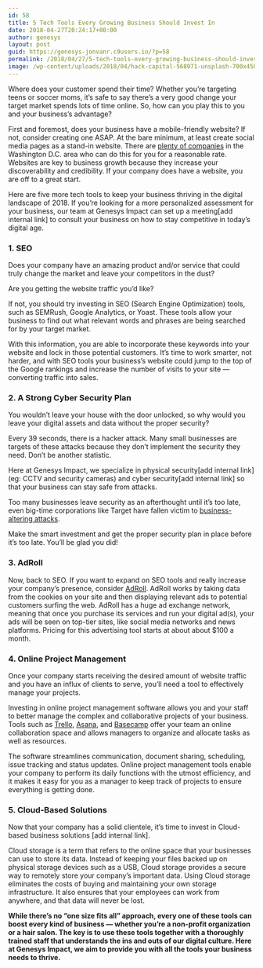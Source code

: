 ```yaml
---
id: 58
title: 5 Tech Tools Every Growing Business Should Invest In
date: 2018-04-27T20:24:17+00:00
author: genesys
layout: post
guid: https://genesys-jonvanr.c9users.io/?p=58
permalink: /2018/04/27/5-tech-tools-every-growing-business-should-invest-in/
image: /wp-content/uploads/2018/04/hack-capital-568971-unsplash-700x450.jpg
---
```

<span style="font-weight: 400;">Where does your customer spend their time? Whether you’re targeting teens or soccer moms, it’s safe to say there’s a very good change your target market spends lots of time online. So, how can you play this to you and your business’s advantage?</span>

<span style="font-weight: 400;">First and foremost, does your business have a mobile-friendly website? If not, consider creating one ASAP. At the bare minimum, at least create social media pages as a stand-in website. There are</span> [<span style="font-weight: 400;">plenty of companies</span>](http://digitalrevamp.com/) <span style="font-weight: 400;">in the Washington D.C. area who can do this for you for a reasonable rate. Websites are key to business growth because they increase your discoverability and credibility. If your company does have a website, you are off to a great start.</span>

<span style="font-weight: 400;">Here are five more tech tools to keep your business thriving in the digital landscape of 2018. If you’re looking for a more personalized assessment for your business, our team at Genesys Impact can </span><span style="font-weight: 400;">set up a meeting[add internal link]</span> <span style="font-weight: 400;">to consult your business on how to stay competitive in today’s digital age.</span>

### 1. SEO

<span style="font-weight: 400;">Does your company have an amazing product and/or service that could truly change the market and leave your competitors in the dust?</span>

<span style="font-weight: 400;">Are you getting the website traffic you’d like?</span>

<span style="font-weight: 400;">If not, you should try investing in SEO (Search Engine Optimization) tools, such as SEMRush, Google Analytics, or Yoast. These tools allow your business to find out what relevant words and phrases are being searched for by your target market.</span>

<span style="font-weight: 400;">With this information, you are able to incorporate these keywords into your website and lock in those potential customers. It’s time to work smarter, not harder, and with SEO tools your business’s website could jump to the top of the Google rankings and increase the number of visits to your site — converting traffic into sales.</span>

### 2. A Strong Cyber Security Plan

<span style="font-weight: 400;">You wouldn’t leave your house with the door unlocked, so why would you leave your digital assets and data without the proper security?</span>

<span style="font-weight: 400;">Every 39 seconds, there is a hacker attack. Many small businesses are targets of these attacks because they don’t implement the security they need. Don’t be another statistic.</span>

<span style="font-weight: 400;">Here at Genesys Impact, we specialize in </span><span style="font-weight: 400;">physical security[add internal link]</span> <span style="font-weight: 400;">(eg: CCTV and security cameras) and </span><span style="font-weight: 400;">cyber security[add internal link]</span> <span style="font-weight: 400;">so that your business can stay safe from attacks.</span>

<span style="font-weight: 400;">Too many businesses leave security as an afterthought until it’s too late, even big-time corporations like Target have fallen victim to</span> [<span style="font-weight: 400;">business-altering attacks</span>](https://www.reuters.com/article/us-target-breach-idUSBRE9BH1GX20131219)<span style="font-weight: 400;">.</span>

<span style="font-weight: 400;">Make the smart investment and get the proper security plan in place before it’s too late. You’ll be glad you did!</span>

### 3. AdRoll

<span style="font-weight: 400;">Now, back to SEO. If you want to expand on SEO tools and really increase your company’s presence, consider</span> [<span style="font-weight: 400;">AdRoll</span>](https://www.adroll.com/)<span style="font-weight: 400;">. AdRoll works by taking data from the cookies on your site and then displaying relevant ads to potential customers surfing the web. AdRoll has a huge ad exchange network, meaning that once you purchase its services and run your digital ad(s), your ads will be seen on top-tier sites, like social media networks and news platforms. Pricing for this advertising tool starts at about about $100 a month.</span>

### 4. Online Project Management

<span style="font-weight: 400;">Once your company starts receiving the desired amount of website traffic and you have an influx of clients to serve, you’ll need a tool to effectively manage your projects.</span>

<span style="font-weight: 400;">Investing in online project management software allows you and your staff to better manage the complex and collaborative projects of your business. Tools such as</span> [<span style="font-weight: 400;">Trello</span>](https://trello.com/)<span style="font-weight: 400;">,</span> [<span style="font-weight: 400;">Asana</span>](https://asana.com/)<span style="font-weight: 400;">, and</span> [<span style="font-weight: 400;">Basecamp</span>](https://basecamp.com/) <span style="font-weight: 400;">offer your team an online collaboration space and allows managers to organize and allocate tasks as well as resources.</span>

<span style="font-weight: 400;">The software streamlines communication, document sharing, scheduling, issue tracking and status updates. Online project management tools enable your company to perform its daily functions with the utmost efficiency, and it makes it easy for you as a manager to keep track of projects to ensure everything is getting done.</span>

### 5. Cloud-Based Solutions

<span style="font-weight: 400;">Now that your company has a solid clientele, it’s time to invest in </span><span style="font-weight: 400;">Cloud-based business solutions [add internal link]</span><span style="font-weight: 400;">.</span>

<span style="font-weight: 400;">Cloud storage</span> <span style="font-weight: 400;">is a term that refers to the online space that your businesses can use to store its data. Instead of keeping your files backed up on physical </span><span style="font-weight: 400;">storage</span> <span style="font-weight: 400;">devices such as a USB, </span><span style="font-weight: 400;">Cloud storage</span> <span style="font-weight: 400;">provides a secure way to remotely store your company’s important data. Using Cloud storage eliminates the costs of buying and maintaining your own storage infrastructure. It also ensures that your employees can work from anywhere, and that data will never be lost.</span>

**While there’s no “one size fits all” approach, every one of these tools can boost every kind of business — whether you’re a non-profit organization or a hair salon. The key is to use these tools together with a thoroughly trained staff that understands the ins and outs of our digital culture. Here at Genesys Impact, we aim to provide you with all the tools your business needs to thrive.**